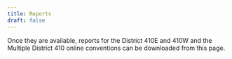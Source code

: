 ```yaml
---
title: Reports
draft: false
---
```


Once they are available, reports for the District 410E and 410W and the Multiple District 410 online conventions can be downloaded from this page.
